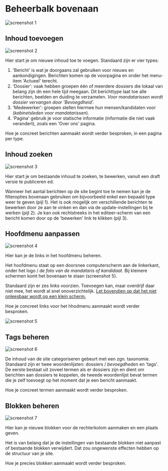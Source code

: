 
# Beheerbalk bovenaan

![screenshot 1](../beelden/balkbovenaan.png)

## Inhoud toevoegen

![screenshot 2](../beelden/shortcut_inhoud_toevoegen.png)

Hier start je om nieuwe inhoud toe te voegen. Standaard zijn er vier types:

1. 'Bericht' is wat je doorgaans zal gebruiken voor nieuws en aankondigingen. Berichten komen op de voorpagina en onder het menu-item 
'Actueel' terecht.
2. 'Dossier': vaak hebben groepen één of meerdere dossiers die lokaal van belang zijn dn een hele tijd meegaan. Dit berichttype laat toe alle berichten, beelden en duiding te verzamelen. *Voor mandatarissen wordt dossier vervangen door 'Bevoegdheid'.*
3. 'Medewerker': groepen stellen hiermee hun mensen/kandidaten voor (*kabinetsleden voor mandatarissen*).
4. 'Pagina' gebruik je voor statische informatie (informatie die niet vaak verandert), zoals een 'Over ons' pagina.

Hoe je concreet berichten aanmaakt wordt verder besproken, in een pagina per type.

## Inhoud zoeken

![screenshot 3](../beelden/shortcut_inhoud_zoeken.png)

Hier start je om bestaande inhoud te zoeken, te bewerken, vanuit een draft versie te publiceren ed. 

Wanneer het aantal berichten op de site begint toe te nemen kan je de filteropties bovenaan gebruiken om bijvoorbeeld enkel een bepaald type weer te geven (pijl 1). Het is ook mogelijk om verschillende berichten te bewerken door ze aan te vinken en dan via de update-instellingen bij te werken (pijl 2). Je kan ook rechtstreeks in het editeer-scherm van een bericht komen door op de 'bewerken' link te klikken (pijl 3).

## Hoofdmenu aanpassen

![screenshot 4](../beelden/shorcut_hoofdmenu_aanpassen.png)

Hier kan je de links in het hoofdmenu beheren.

Het hoofdmenu staat op een doorsnee computerscherm aan de linkerkant, onder het logo / *de foto van de mandataris of kandidaat*.  Bij kleinere schermen komt het bovenaan te staan (screenshot 5). 

Standaard zijn er zes links voorzien. Toevoegen kan, maar overdrijf daar niet mee, het wordt al snel onoverzichtelijk. [Let bovendien op dat het niet onleesbaar wordt op een klein scherm.](../fag_tips/let_op.md)

Hoe je concreet links voor het hhodmenu aanmaakt wordt verder besproken.
	
![screenshot 5](../beelden/hoofdmenu_bovenaan.png)

## Tags beheren

![screenshot 6](../beelden/shortcut_tags_beheren.png)

De inhoud van de site categoriseren gebeurt met een zgn. taxonomie. Standaard zijn er twee woordenlijsten: dossiers / *bevoegdheden* en 'tags'. De eerste bestaat uit zoveel termen als er dossiers zijn en dient om berichten aan dossiers te koppelen, de tweede woordenlijst bevat termen die je zelf toevoegt op het moment dat je een bericht aanmaakt. 

Hoe je concreet termen aanmaakt wordt verder besproken.

## Blokken beheren

![screenshot 7](../beelden/shortcut_blokken_beheren.png)

Hier kan je nieuwe blokken voor de rechterkolom aanmaken en een plaats geven. 

Het is van belang dat je de instellingen van bestaande blokken niet aanpast of bestaande blokken verwijdert. Dat zou ongewenste effecten hebben op de structuur van je site.

Hoe je precies blokken aanmaakt wordt verder besproken.
    